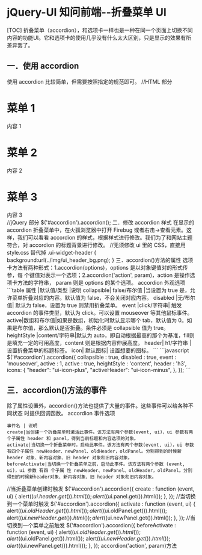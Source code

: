 # jQuery-UI 知问前端--折叠菜单 UI
[TOC]
折叠菜单（accordion），和选项卡一样也是一种在同一个页面上切换不同内容的功能UI。它和选项卡的使用几乎没有什么太大区别，只是显示的效果有所差异罢了。

## 一．使用 accordion
使用 accordion 比较简单，但需要按照指定的规范即可。
//HTML 部分
<div id="accordion">
<h1>菜单 1</h1>
<div>内容 1</div>
<h1>菜单 2</h1>
<div>内容 2</div>
<h1>菜单 3</h1>
<div>内容 3</div>
</div>
//jQuery 部分
$('#accordion').accordion();
二．修改 accordion 样式
在显示的 accordion 折叠菜单中，在火狐浏览器中打开 Firebug 或者右击->查看元素。这
样，我们可以看看 accordion 的样式，根据样式进行修改。我们为了和网站主题符合，对
accordion 的标题背景进行修改。
//无须修改 ui 里的 CSS，直接用 style.css 替代掉
.ui-widget-header {
background:url(../img/ui_header_bg.png);
}
三．accordion()方法的属性
选项卡方法有两种形式：1.accordion(options)，options 是以对象键值对的形式传参，每
个键值对表示一个选项；2.accordion('action', param)，action 是操作选项卡方法的字符串，
param 则是 options 的某个选项。
accordion 外观选项
```table
属性 |默认值/类型 |说明
collapsible| false/布尔值 |当设置为 true 是，允许菜单折叠对应的内容。默认值为 false，不会关闭对应内容。
disabled |无/布尔值| 默认为 false，设置为 true 则禁用折叠菜单。
event |click/字符串| 触发 accordion 的事件类型，默认为 click。可以设置 mouseover 等其他鼠标事件。
active|数组和布尔值|如果是数组，初始化时默认显示哪个 tab，默认值为 0。如果是布尔值，那么默认是否折叠。条件必须是 collapsible 值为 true。
heightStyle |content/字符串|默认为 auto，即自动根据最高的那个为基准，fill则是填充一定的可用高度，content 则是根据内容伸展高度。
header| h1/字符串 |设置折叠菜单的标题标签。
icon| 默认图标| 设置想要的图标。
```
```javascript
$('#accordion').accordion({
collapsible : true,
disabled : true,
event : 'mouseover',
active : 1,
active : true,
heightStyle : 'content',
header : 'h3',
icons: {
"header": "ui-icon-plus",
"activeHeader": "ui-icon-minus",
},
});
```

## 三．accordion()方法的事件
除了属性设置外，accordion()方法也提供了大量的事件。这些事件可以给各种不同状态
时提供回调函数。
accordion 事件选项
```table
事件名 | 说明
create|当创建一个折叠菜单时激活此事件。该方法有两个参数(event, ui)，ui 参数有两个子属性 header 和 panel，得到当前标题和内容选项的对象。
activate|当切换一个折叠菜单时，启动此事件。该方法有两个参数(event, ui)，ui 参数有四个子属性 newHeader、newPanel、oldHeader，oldPanel。分别得到的时候新 header 对象、新内容对象、旧 header 对象和旧内容对象。
beforeActivate|当切换一个折叠菜单之前，启动此事件。该方法有两个参数 (event, ui)，ui 参数 有四 个子属 性 newHeader、newPanel、oldHeader，oldPanel。分别得到的时候新header对象、新内容对象、旧 header 对象和旧内容对象。
```
//当折叠菜单创建时触发
$('#accordion').accordion({
create : function (event, ui) {
alert($(ui.header.get()).html());
alert($(ui.panel.get()).html());
},
});
//当切换到一个菜单时触发
$('#accordion').accordion({
activate : function (event, ui) {
alert($(ui.oldHeader.get()).html());
alert($(ui.oldPanel.get()).html());
alert($(ui.newHeader.get()).html());
alert($(ui.newPanel.get()).html());
},
});
//当切换到一个菜单之前触发
$('#accordion').accordion({
beforeActivate : function (event, ui) {
alert($(ui.oldHeader.get()).html());
alert($(ui.oldPanel.get()).html());
alert($(ui.newHeader.get()).html());
alert($(ui.newPanel.get()).html());
},
});
accordion('action', param)方法
```table


```